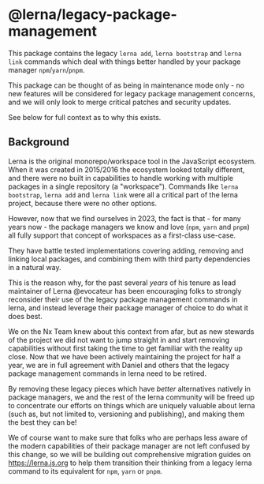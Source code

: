 # @lerna/legacy-package-management

This package contains the legacy `lerna add`, `lerna bootstrap` and `lerna link` commands which deal with things better handled by your package manager `npm`/`yarn`/`pnpm`.

This package can be thought of as being in maintenance mode only - no new features will be considered for legacy package management concerns, and we will only look to merge critical patches and security updates.

See below for full context as to why this exists.

## Background

Lerna is the original monorepo/workspace tool in the JavaScript ecosystem. When it was created in 2015/2016 the ecosystem looked totally different, and there were no built in capabilities to handle working with multiple packages in a single repository (a "workspace"). Commands like `lerna bootstrap`, `lerna add` and `lerna link` were all a critical part of the lerna project, because there were no other options.

However, now that we find ourselves in 2023, the fact is that - for many years now - the package managers we know and love (`npm`, `yarn` and `pnpm`) all fully support that concept of workspaces as a first-class use-case.

They have battle tested implementations covering adding, removing and linking local packages, and combining them with third party dependencies in a natural way.

This is the reason why, for the past several _years_ of his tenure as lead maintainer of Lerna @evocateur has been encouraging folks to strongly reconsider their use of the legacy package management commands in lerna, and instead leverage their package manager of choice to do what it does best.

We on the Nx Team knew about this context from afar, but as new stewards of the project we did not want to jump straight in and start removing capabilities without first taking the time to get familiar with the reality up close. Now that we have been actively maintaining the project for half a year, we are in full agreement with Daniel and others that the legacy package management commands in lerna need to be retired.

By removing these legacy pieces which have _better_ alternatives natively in package managers, we and the rest of the lerna community will be freed up to concentrate our efforts on things which are uniquely valuable about lerna (such as, but not limited to, versioning and publishing), and making them the best they can be!

We of course want to make sure that folks who are perhaps less aware of the modern capabilities of their package manager are not left confused by this change, so we will be building out comprehensive migration guides on https://lerna.js.org to help them transition their thinking from a legacy lerna command to its equivalent for `npm`, `yarn` or `pnpm`.

